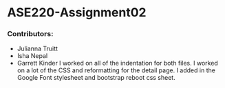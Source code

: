 # ASE220-Assignment02

### Contributors:
- Julianna Truitt 
- Isha Nepal
- Garrett Kinder
    I worked on all of the indentation for both files. I worked on a lot of the CSS and reformatting for the detail page. I added in the Google Font stylesheet and bootstrap reboot css sheet.
